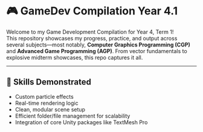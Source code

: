 # 🎮 GameDev Compilation Year 4.1

Welcome to my Game Development Compilation for Year 4, Term 1!  
This repository showcases my progress, practice, and output across several subjects—most notably, **Computer Graphics Programming (CGP)** and **Advanced Game Programming (AGP)**. From vector fundamentals to explosive midterm showcases, this repo captures it all.

---

## 🧠 Skills Demonstrated

- Custom particle effects
- Real-time rendering logic
- Clean, modular scene setup
- Efficient folder/file management for scalability
- Integration of core Unity packages like TextMesh Pro

